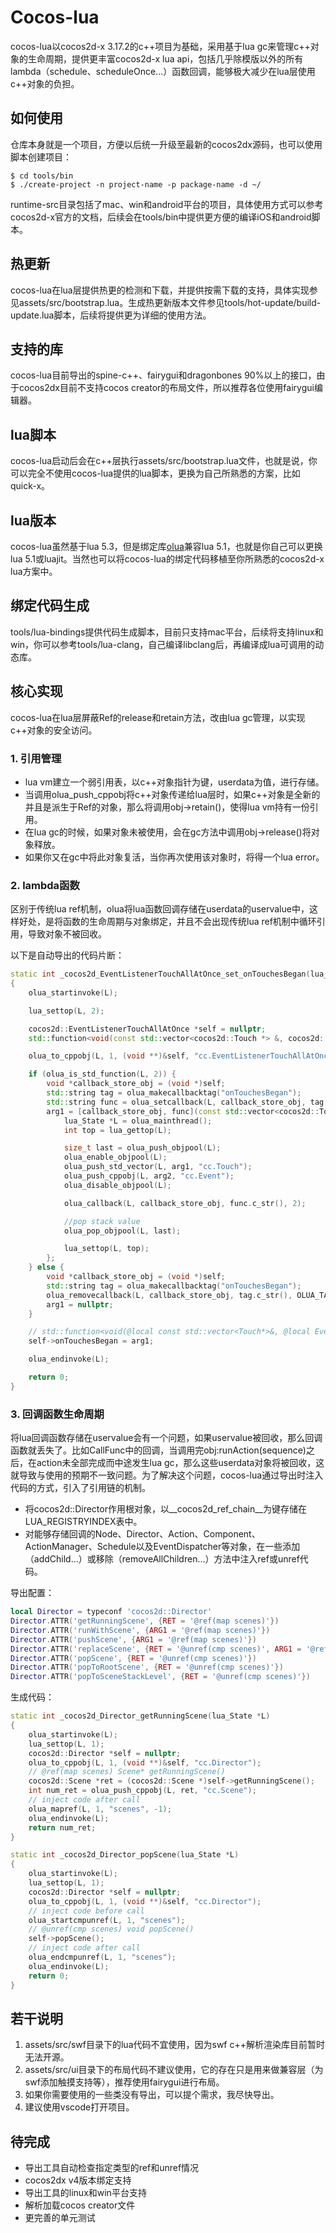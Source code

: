 # Cocos-lua

cocos-lua以cocos2d-x 3.17.2的c++项目为基础，采用基于lua gc来管理c++对象的生命周期，提供更丰富cocos2d-x lua api，包括几乎除模版以外的所有lambda（schedule、scheduleOnce...）函数回调，能够极大减少在lua层使用c++对象的负担。

## 如何使用

仓库本身就是一个项目，方便以后统一升级至最新的cocos2dx源码，也可以使用脚本创建项目：

    $ cd tools/bin
    $ ./create-project -n project-name -p package-name -d ~/

runtime-src目录包括了mac、win和android平台的项目，具体使用方式可以参考cocos2d-x官方的文档，后续会在tools/bin中提供更方便的编译iOS和android脚本。

## 热更新

cocos-lua在lua层提供热更的检测和下载，并提供按需下载的支持，具体实现参见assets/src/bootstrap.lua。生成热更新版本文件参见tools/hot-update/build-update.lua脚本，后续将提供更为详细的使用方法。

## 支持的库

cocos-lua目前导出的spine-c++、fairygui和dragonbones 90%以上的接口，由于cocos2dx目前不支持cocos creator的布局文件，所以推荐各位使用fairygui编辑器。

## lua脚本

cocos-lua启动后会在c++层执行assets/src/bootstrap.lua文件，也就是说，你可以完全不使用cocos-lua提供的lua脚本，更换为自己所熟悉的方案，比如quick-x。

## lua版本

cocos-lua虽然基于lua 5.3，但是绑定库[olua](https://github.com/zhongfq/olua)兼容lua 5.1，也就是你自己可以更换lua 5.1或luajit。当然也可以将cocos-lua的绑定代码移植至你所熟悉的cocos2d-x lua方案中。

## 绑定代码生成

tools/lua-bindings提供代码生成脚本，目前只支持mac平台，后续将支持linux和win，你可以参考tools/lua-clang，自己编译libclang后，再编译成lua可调用的动态库。

## 核心实现

cocos-lua在lua层屏蔽Ref的release和retain方法，改由lua gc管理，以实现c++对象的安全访问。

### 1. 引用管理
+ lua vm建立一个弱引用表，以c++对象指针为键，userdata为值，进行存储。
+ 当调用olua_push_cppobj将c++对象传递给lua层时，如果c++对象是全新的并且是派生于Ref的对象，那么将调用obj->retain()，使得lua vm持有一份引用。
+ 在lua gc的时候，如果对象未被使用，会在gc方法中调用obj->release()将对象释放。
+ 如果你又在gc中将此对象复活，当你再次使用该对象时，将得一个lua error。

### 2. lambda函数

区别于传统lua ref机制，olua将lua函数回调存储在userdata的uservalue中，这样好处，是将函数的生命周期与对象绑定，并且不会出现传统lua ref机制中循环引用，导致对象不被回收。

以下是自动导出的代码片断：

```c++
static int _cocos2d_EventListenerTouchAllAtOnce_set_onTouchesBegan(lua_State *L)
{
    olua_startinvoke(L);

    lua_settop(L, 2);

    cocos2d::EventListenerTouchAllAtOnce *self = nullptr;
    std::function<void(const std::vector<cocos2d::Touch *> &, cocos2d::Event *)> arg1;       /** onTouchesBegan */

    olua_to_cppobj(L, 1, (void **)&self, "cc.EventListenerTouchAllAtOnce");

    if (olua_is_std_function(L, 2)) {
        void *callback_store_obj = (void *)self;
        std::string tag = olua_makecallbacktag("onTouchesBegan");
        std::string func = olua_setcallback(L, callback_store_obj, tag.c_str(), 2, OLUA_TAG_REPLACE);
        arg1 = [callback_store_obj, func](const std::vector<cocos2d::Touch *> &arg1, cocos2d::Event *arg2) {
            lua_State *L = olua_mainthread();
            int top = lua_gettop(L);

            size_t last = olua_push_objpool(L);
            olua_enable_objpool(L);
            olua_push_std_vector(L, arg1, "cc.Touch");
            olua_push_cppobj(L, arg2, "cc.Event");
            olua_disable_objpool(L);

            olua_callback(L, callback_store_obj, func.c_str(), 2);

            //pop stack value
            olua_pop_objpool(L, last);

            lua_settop(L, top);
        };
    } else {
        void *callback_store_obj = (void *)self;
        std::string tag = olua_makecallbacktag("onTouchesBegan");
        olua_removecallback(L, callback_store_obj, tag.c_str(), OLUA_TAG_ENDWITH);
        arg1 = nullptr;
    }

    // std::function<void(@local const std::vector<Touch*>&, @local Event*)> onTouchesBegan = nullptr
    self->onTouchesBegan = arg1;

    olua_endinvoke(L);

    return 0;
}
```
### 3. 回调函数生命周期

将lua回调函数存储在uservalue会有一个问题，如果uservalue被回收，那么回调函数就丢失了。比如CallFunc中的回调，当调用完obj:runAction(sequence)之后，在action未全部完成而中途发生lua gc，那么这些userdata对象将被回收，这就导致与使用的预期不一致问题。为了解决这个问题，cocos-lua通过导出时注入代码的方式，引入了引用链的机制。

+ 将cocos2d::Director作用根对象，以__cocos2d_ref_chain__为键存储在LUA_REGISTRYINDEX表中。
+ 对能够存储回调的Node、Director、Action、Component、ActionManager、Schedule以及EventDispatcher等对象，在一些添加（addChild...）或移除（removeAllChildren...）方法中注入ref或unref代码。

导出配置：
```lua
local Director = typeconf 'cocos2d::Director'
Director.ATTR('getRunningScene', {RET = '@ref(map scenes)'})
Director.ATTR('runWithScene', {ARG1 = '@ref(map scenes)'})
Director.ATTR('pushScene', {ARG1 = '@ref(map scenes)'})
Director.ATTR('replaceScene', {RET = '@unref(cmp scenes)', ARG1 = '@ref(map scenes)'})
Director.ATTR('popScene', {RET = '@unref(cmp scenes)'})
Director.ATTR('popToRootScene', {RET = '@unref(cmp scenes)'})
Director.ATTR('popToSceneStackLevel', {RET = '@unref(cmp scenes)'})
```
生成代码：
```c++
static int _cocos2d_Director_getRunningScene(lua_State *L)
{
    olua_startinvoke(L);
    lua_settop(L, 1);
    cocos2d::Director *self = nullptr;
    olua_to_cppobj(L, 1, (void **)&self, "cc.Director");
    // @ref(map scenes) Scene* getRunningScene()
    cocos2d::Scene *ret = (cocos2d::Scene *)self->getRunningScene();
    int num_ret = olua_push_cppobj(L, ret, "cc.Scene");
    // inject code after call
    olua_mapref(L, 1, "scenes", -1);
    olua_endinvoke(L);
    return num_ret;
}

static int _cocos2d_Director_popScene(lua_State *L)
{
    olua_startinvoke(L);
    lua_settop(L, 1);
    cocos2d::Director *self = nullptr;
    olua_to_cppobj(L, 1, (void **)&self, "cc.Director");
    // inject code before call
    olua_startcmpunref(L, 1, "scenes");
    // @unref(cmp scenes) void popScene()
    self->popScene();
    // inject code after call
    olua_endcmpunref(L, 1, "scenes");
    olua_endinvoke(L);
    return 0;
}
```

## 若干说明
1. assets/src/swf目录下的lua代码不宜使用，因为swf c++解析渲染库目前暂时无法开源。
2. assets/src/ui目录下的布局代码不建议使用，它的存在只是用来做兼容层（为swf添加触摸支持等），推荐使用fairygui进行布局。
3. 如果你需要使用的一些类没有导出，可以提个需求，我尽快导出。
4. 建议使用vscode打开项目。

## 待完成

+ 导出工具自动检查指定类型的ref和unref情况
+ cocos2dx v4版本绑定支持
+ 导出工具的linux和win平台支持
+ 解析加载cocos creator文件
+ 更完善的单元测试